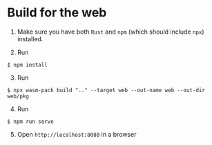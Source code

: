 # Build for the web

1. Make sure you have both `Rust` and `npm` (which should include `npx`) installed.

2. Run

```console
$ npm install
```

3. Run

```console
$ npx wasm-pack build ".." --target web --out-name web --out-dir web/pkg
```

4. Run

```console
$ npm run serve
```

5. Open `http://localhost:8080` in a browser
